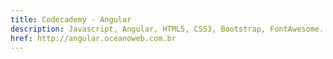 ```yaml
---
title: Codecademy - Angular
description: Javascript, Angular, HTML5, CSS3, Bootstrap, FontAwesome.
href: http://angular.oceanoweb.com.br
---
```

